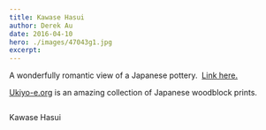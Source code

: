 ```yaml
---
title: Kawase Hasui
author: Derek Au
date: 2016-04-10
hero: ./images/47043g1.jpg
excerpt: 
---
```


A wonderfully romantic view of a Japanese pottery.  [Link here.](https://ukiyo-e.org/image/artelino/47043g1)

[Ukiyo-e.org](https://ukiyo-e.org/) is an amazing collection of Japanese woodblock prints.

![]()

Kawase Hasui
